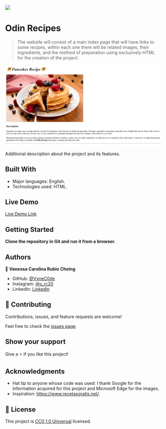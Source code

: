 ![](https://img.shields.io/badge/Uneweb-blue)

# Odin Recipes

> The website will consist of a main index page that will have links to some recipes, within each one there will be related images, their ingredients, and the method of preparation using exclusively HTML for the creation of the project.

![screenshot](./img/screenshot_odin_recipes.jpeg)

Additional description about the project and its features.

## Built With

- Major languages: English.
- Technologies used: HTML.

## Live Demo

[Live Demo Link](https://vxnec0de.github.io/odin-recipes/)


## Getting Started

**Clone the repository in Git and run it from a browser.**

## Authors

👤 **Vanessa Carolina Rubio Cheing**

- GitHub: [@VxneC0de](https://github.com/VxneC0de)
- Instagram: [@v_rc20](https://www.instagram.com/v_rc20/)
- LinkedIn: [LinkedIn](https://www.linkedin.com/in/vanessa-rubio-7b7492293/)

## 🤝 Contributing

Contributions, issues, and feature requests are welcome!

Feel free to check the [issues page](https://github.com/VxneC0de/odin-recipes/issues).

## Show your support

Give a ⭐️ if you like this project!

## Acknowledgments

- Hat tip to anyone whose code was used: I thank Google for the Information acquired for this project and Microsoft Edge for the images.
- Inspiration: https://www.recetasgratis.net/.

## 📝 License

This project is [CC0 1.0 Universal](LICENSE) licensed.